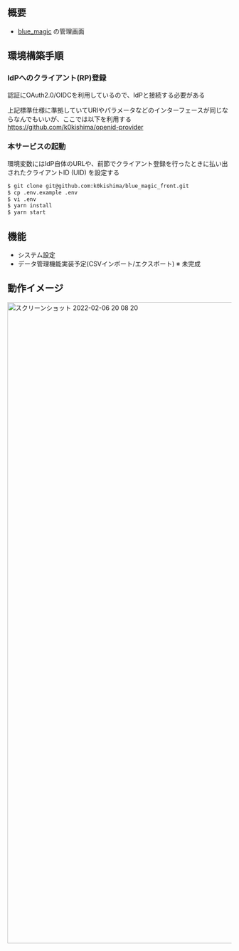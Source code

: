 ## 概要

- [blue_magic](https://github.com/k0kishima/blue_magic]) の管理画面

## 環境構築手順

### IdPへのクライアント(RP)登録

認証にOAuth2.0/OIDCを利用しているので、IdPと接続する必要がある

上記標準仕様に準拠していてURIやパラメータなどのインターフェースが同じならなんでもいいが、ここでは以下を利用する
https://github.com/k0kishima/openid-provider

### 本サービスの起動

環境変数にはIdP自体のURLや、前節でクライアント登録を行ったときに払い出されたクライアントID (UID) を設定する

```bash
$ git clone git@github.com:k0kishima/blue_magic_front.git
$ cp .env.example .env
$ vi .env
$ yarn install
$ yarn start
```

## 機能

- システム設定
- データ管理機能実装予定(CSVインポート/エクスポート) ※ 未完成

## 動作イメージ

<img width="1440" alt="スクリーンショット 2022-02-06 20 08 20" src="https://user-images.githubusercontent.com/56298669/152678079-d36b1055-70fe-45c6-8288-2479e2fbee9e.png">

